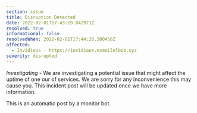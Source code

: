 ```yaml
---
section: issue
title: Disruption Detected
date: 2022-02-01T17:43:19.042971Z
resolved: true
informational: false
resolvedWhen: 2022-02-01T17:44:26.380456Z
affected:
  - Invidious - https://invidious.esmailelbob.xyz
severity: disrupted
---
```

*Investigating* - We are investigating a potential issue that might affect the uptime of one our of services. We are sorry for any inconvenience this may cause you. This incident post will be updated once we have more information.

This is an automatic post by a monitor bot.
        